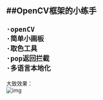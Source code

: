 ##OpenCV框架的小练手
<br>
<br>`·openCV`<br>`·简单小画板`<br>`·取色工具`<br>`·pop返回拦截`<br>`·多语言本地化`
<br>
-----------
大致效果：<br>
![img](https://github.com/Lenhulk/Contour-drawing-board/blob/master/FunnyColorBoard/havefun.gif)
